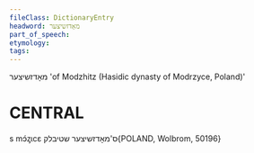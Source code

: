 ```yaml
---
fileClass: DictionaryEntry
headword: מאָדזשיצער
part_of_speech: 
etymology: 
tags: 
---
```

מאָדזשיצער
'of Modzhitz (Hasidic dynasty of Modrzyce, Poland)'

CENTRAL
========

s mɔ́ᶎɩcɛ ס'מאָדזשיצער שטיבלק{POLAND, Wolbrom, 50196}